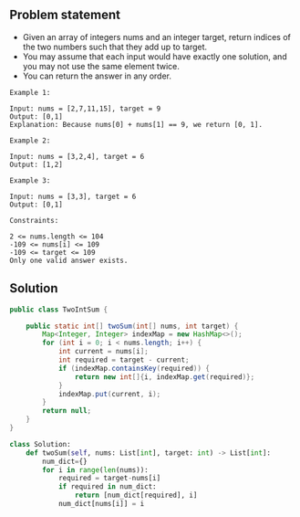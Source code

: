 ## Problem statement
- Given an array of integers nums and an integer target, return indices of the two numbers such that they add up to target.
- You may assume that each input would have exactly one solution, and you may not use the same element twice.
- You can return the answer in any order.
```
Example 1:

Input: nums = [2,7,11,15], target = 9
Output: [0,1]
Explanation: Because nums[0] + nums[1] == 9, we return [0, 1].
```
```
Example 2:

Input: nums = [3,2,4], target = 6
Output: [1,2]
```
```
Example 3:

Input: nums = [3,3], target = 6
Output: [0,1]
```
```
Constraints:

2 <= nums.length <= 104
-109 <= nums[i] <= 109
-109 <= target <= 109
Only one valid answer exists.
```

## Solution

```java
public class TwoIntSum {

    public static int[] twoSum(int[] nums, int target) {
        Map<Integer, Integer> indexMap = new HashMap<>();
        for (int i = 0; i < nums.length; i++) {
            int current = nums[i];
            int required = target - current;
            if (indexMap.containsKey(required)) {
                return new int[]{i, indexMap.get(required)};
            }
            indexMap.put(current, i);
        }
        return null;
    }
}
```

```python
class Solution:
    def twoSum(self, nums: List[int], target: int) -> List[int]:
        num_dict={}
        for i in range(len(nums)):
            required = target-nums[i]
            if required in num_dict:
                return [num_dict[required], i]
            num_dict[nums[i]] = i      

```